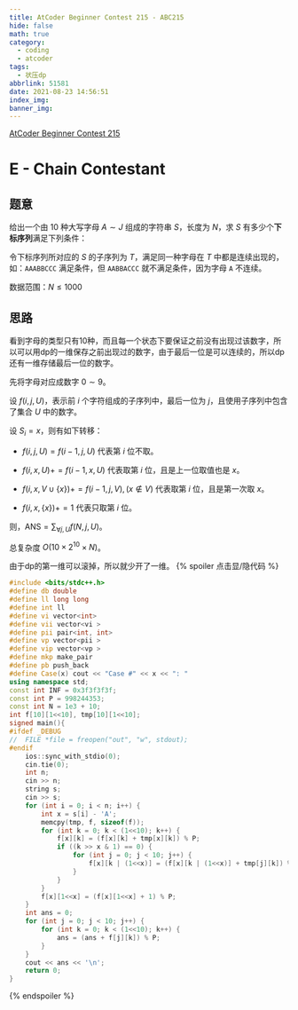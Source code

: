 ```yaml
---
title: AtCoder Beginner Contest 215 - ABC215
hide: false
math: true
category:
  - coding
  - atcoder
tags:
  - 状压dp
abbrlink: 51581
date: 2021-08-23 14:56:51
index_img:
banner_img:
---
```


[AtCoder Beginner Contest 215](https://atcoder.jp/contests/arc125)

# E - Chain Contestant

## 题意

给出一个由 $10$ 种大写字母 $A\sim J$ 组成的字符串 $S$，长度为 $N$，求 $S$ 有多少个**下标序列**满足下列条件：

令下标序列所对应的 $S$ 的子序列为 $T$，满足同一种字母在 $T$ 中都是连续出现的，如：`AAABBCCC` 满足条件，但 `AABBACCC` 就不满足条件，因为字母 `A` 不连续。

数据范围：$N\leqslant 1000$

## 思路

看到字母的类型只有10种，而且每一个状态下要保证之前没有出现过该数字，所以可以用dp的一维保存之前出现过的数字，由于最后一位是可以连续的，所以dp还有一维存储最后一位的数字。

先将字母对应成数字 $0\sim9$。

设 $f(i, j, U)$，表示前 $i$ 个字符组成的子序列中，最后一位为 $j$，且使用子序列中包含了集合 $U$ 中的数字。

设 $S_i=x$，则有如下转移：

- $f(i, j, U) = f(i-1, j, U)$ 代表第 $i$ 位不取。

- $f(i, x, U) += f(i-1, x, U)$ 代表取第 $i$ 位，且是上一位取值也是 $x$。

- $f(i, x, V\cup\{x\}) += f(i-1, j, V), (x\not\in V)$ 代表取第 $i$ 位，且是第一次取 $x$。

- $f(i, x, \{x\}) += 1$ 代表只取第 $i$ 位。

则，$\displaystyle \text{ANS} = \sum_{\forall j, U} f(N, j, U)$。

总复杂度 $O(10\times2^{10}\times N)$。

由于dp的第一维可以滚掉，所以就少开了一维。
{% spoiler 点击显/隐代码 %}
```c++
#include <bits/stdc++.h>
#define db double
#define ll long long
#define int ll
#define vi vector<int>
#define vii vector<vi >
#define pii pair<int, int>
#define vp vector<pii >
#define vip vector<vp >
#define mkp make_pair
#define pb push_back
#define Case(x) cout << "Case #" << x << ": "
using namespace std;
const int INF = 0x3f3f3f3f;
const int P = 998244353;
const int N = 1e3 + 10;
int f[10][1<<10], tmp[10][1<<10];
signed main(){
#ifdef _DEBUG
//	FILE *file = freopen("out", "w", stdout);
#endif
	ios::sync_with_stdio(0);
	cin.tie(0);
	int n;
	cin >> n;
	string s;
	cin >> s;
	for (int i = 0; i < n; i++) {
		int x = s[i] - 'A';
		memcpy(tmp, f, sizeof(f));
		for (int k = 0; k < (1<<10); k++) {
			f[x][k] = (f[x][k] + tmp[x][k]) % P;
			if ((k >> x & 1) == 0) {
				for (int j = 0; j < 10; j++) {
					f[x][k | (1<<x)] = (f[x][k | (1<<x)] + tmp[j][k]) % P;
				}
			}
		}
		f[x][1<<x] = (f[x][1<<x] + 1) % P;
	}
	int ans = 0;
	for (int j = 0; j < 10; j++) {
		for (int k = 0; k < (1<<10); k++) {
			ans = (ans + f[j][k]) % P;
		}
	}
	cout << ans << '\n';
	return 0;
}
```
{% endspoiler %}
